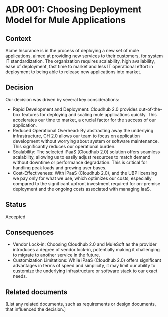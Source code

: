 # ADR 001: Choosing Deployment Model for Mule Applications

## Context

Acme Insurance is in the process of deploying a new set of mule applications, aimed at providing new services to their customers, for system IT standardization. 
The organization requires scalability, high availability, ease of deployment, fast time to market and less IT operational effort in deployment to being able to release 
new applications into market.

## Decision

Our decision was driven by several key considerations:

- Rapid Development and Deployment: Cloudhub 2.0 provides out-of-the-box features for deploying and scaling mule applications quickly. This accelerates our time to market, a crucial factor for the success of our application.
- Reduced Operational Overhead: By abstracting away the underlying infrastructure, CH 2.0 allows our team to focus on application development without worrying about system or software maintenance. This significantly reduces our operational burden.
- Scalability: The selected iPaaS (Cloudhub 2.0) solution offers seamless scalability, allowing us to easily adjust resources to match demand without downtime or performance degradation. This is critical for handling peak loads and growing user bases.
- Cost-Effectiveness: With iPaaS (Cloudhub 2.0), and the UBP licensing we pay only for what we use, which optimizes our costs, especially compared to the significant upfront investment required for on-premise deployment and the ongoing costs associated with managing IaaS.

## Status

Accepted

## Consequences

- Vendor Lock-in: Choosing Cloudhub 2.0 and MuleSoft as the provider introduces a degree of vendor lock-in, potentially making it challenging to migrate to another service in the future.
- Customization Limitations: While iPaaS (Cloudhub 2.0) offers significant advantages in terms of speed and simplicity, it may limit our ability to customize the underlying infrastructure or software stack to our exact needs.

## Related documents

[List any related documents, such as requirements or design documents, that influenced the decision.]
